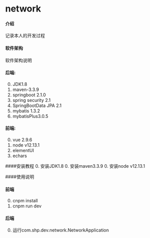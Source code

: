 # network

#### 介绍
记录本人的开发过程

#### 软件架构
软件架构说明

#### 后端:
0. JDK1.8
0. maven-3.3.9
0. springboot 2.1.0
0. spring security 2.1
0. SpringBootData JPA 2.1
0. mybatis 1.3.2
0. mybatisPlus3.0.5

#### 前端:
0. vue 2.9.6
0. node v12.13.1
0. elementUI
0. echars


####安装教程
0.  安装JDK1.8
0.  安装maven3.3.9
0.  安装node v12.13.1

####使用说明
#### 前端
0.  cnpm install
0.  cnpm run dev

#### 后端
0. 运行com.shp.dev.network.NetworkApplication



